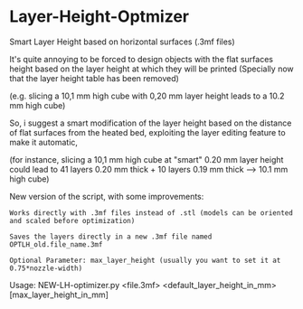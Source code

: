 # Layer-Height-Optmizer
Smart Layer Height based on horizontal surfaces (.3mf files)

It's quite annoying to be forced to design objects with the flat surfaces height based on the layer height at which they will be printed (Specially now that the layer height table has been removed)

(e.g. slicing a 10,1 mm high cube with 0,20 mm layer height leads to a 10.2 mm high cube)

So, i suggest a smart modification of the layer height based on the distance of flat surfaces from the heated bed, exploiting the layer editing feature to make it automatic,

(for instance, slicing a 10,1 mm high cube at "smart" 0.20 mm layer height could lead to 41 layers 0.20 mm thick + 10 layers 0.19 mm thick --> 10.1 mm high cube)

New version of the script, with some improvements:

    Works directly with .3mf files instead of .stl (models can be oriented and scaled before optimization)

    Saves the layers directly in a new .3mf file named OPTLH_old.file_name.3mf

    Optional Parameter: max_layer_height (usually you want to set it at 0.75*nozzle-width)

Usage:  NEW-LH-optimizer.py <file.3mf> <default_layer_height_in_mm> [max_layer_height_in_mm]
